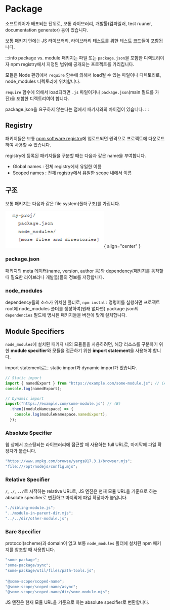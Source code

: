 # Package

소프트웨어가 배포되는 단위로, 보통 라이브러리, 개발툴(컴파일러, test ruuner, documentation generator) 등이 있습니다.

보통 패키지 안에는 JS 라이브러리, 라이브러리 테스트를 위한 테스트 코드들이 포함됩니다.

:::info package vs. module
패키지는 파일 또는 `package.json`을 포함한 디렉토리이자 npm registry에서 지정된 범위에 공개되는 프로젝트를 가리킵니다.

모듈은 Node 환경에서 `require` 함수에 의해서 load될 수 있는 파일이나 디렉토리로, node_modules 디렉토리에 위치합니다.

`require` 함수에 의해서 load되려면 `.js` 파일이거나 `package.json`(main 필드를 가진)을 포함한 디렉토리여야 합니다.

package.json을 요구하지 않는다는 점에서 패키지와의 차이점이 있습니다.
:::

## Registry

패키지들은 보통 [npm software registry](https://www.npmjs.com/about)에 업로드되면 원격으로 프로젝트에 다운로드하여 사용할 수 있습니다.

registry에 등록된 패키지들을 구분할 때는 다음과 같은 name을 부여합니다.

- Global names : 전체 registry에서 유일한 이름
- Scoped names : 전체 registry에서 유일한 scope 내에서 이름

## 구조

보통 패키지는 다음과 같은 file system(폴더구조)를 가집니다.

![패키지 구조](../image/package_structure.png){ align="center" }

### package.json

패키지의 meta 데이터(name, version, author 등)와 dependency(패키지를 동작할 때 필요한 라이브러나 개발툴)들의 정보를 저장합니다.

### node_modules

dependency들의 소스가 위치한 폴더로, `npm install` 명령어를 실행하면 프로젝트 root에 node_modules 폴더를 생성하여(원래 없다면) package.json의 `dependencies` 필드에 명시된 패키지들을 버전에 맞게 설치합니다.

## Module Specifiers

`node_modules`에 설치된 패키지 내의 모듈들을 사용하려면, 해당 리소스를 구분하기 위한 **module specifier**와 모듈을 접근하기 위한 **import statement**을 사용해야 합니다.

import statement로는 static import과 dynamic import가 있습니다.

```js
// Static import
import { namedExport } from "https://example.com/some-module.js"; // (A)
console.log(namedExport);
```

```js
// Dynamic import
import("https://example.com/some-module.js") // (B)
  .then((moduleNamespace) => {
    console.log(moduleNamespace.namedExport);
  });
```

### Absolute Specifier

웹 상에서 호스팅되는 라이브러리에 접근할 때 사용하는 full URL로, 마지막에 파일 확장자가 붙습니다.

```js
"https://www.unpkg.com/browse/yargs@17.3.1/browser.mjs";
"file:///opt/nodejs/config.mjs";
```

### Relative Specifier

`/`, `./`, `../`로 시작하는 relative URL로, JS 엔진은 현재 모듈 URL을 기준으로 하는 absolute specifier로 변환하고 마지막에 파일 확장자가 붙입니다.

```js
"./sibling-module.js";
"../module-in-parent-dir.mjs";
"../../dir/other-module.js";
```

### Bare Specifier

protocol(scheme)과 domain이 없고 보통 `node_modules` 폴더에 설치된 npm 패키지를 참조할 때 사용합니다.

```js
"some-package";
"some-package/sync";
"some-package/util/files/path-tools.js";

"@some-scope/scoped-name";
"@some-scope/scoped-name/async";
"@some-scope/scoped-name/dir/some-module.mjs";
```

JS 엔진은 현재 모듈 URL을 기준으로 하는 absolute specifier로 변환합니다.
